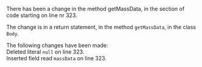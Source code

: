 There has been a change in the method getMassData, in the section of code starting on line nr 323.
  
The change is in a return statement, in the method ```getMassData```, in the class ```Body```.
  
The following changes have been made:  
Deleted literal ```null``` on line 323.  
Inserted field read ```massData``` on line 323.  

